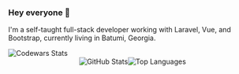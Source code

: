 ### Hey everyone 👋
I'm a self-taught full-stack developer working with Laravel, Vue, and Bootstrap, currently living in Batumi, Georgia.

<div style="display: flex; align-items: center; justify-content: center; flex-wrap: wrap;">
  <div style="width: 100%">
    <img src="https://www.codewars.com/users/Kajaia/badges/large" alt="Codewars Stats" />
  </div>
  <a>
    <img align="top" src="https://github-readme-stats.vercel.app/api?username=Kajaia&show_icons=true&theme=dark" alt="GitHub Stats" />
  </a>
  <a>
    <img align="top" src="https://github-readme-stats.vercel.app/api/top-langs/?username=Kajaia&layout=compact&theme=dark&card_width=270" alt="Top Languages" />
  </a>
</div>
